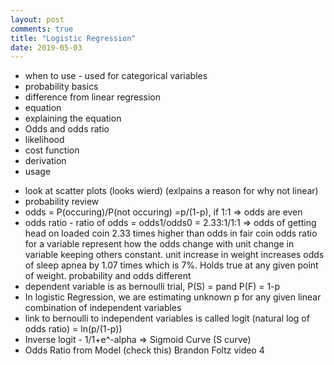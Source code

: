 ```yaml
---
layout: post
comments: true
title: "Logistic Regression"
date: 2019-05-03
---
```


* when to use - used for categorical variables
* probability basics
* difference from linear regression
* equation
* explaining the equation
* Odds and odds ratio
* likelihood
* cost function
* derivation
* usage

- look at scatter plots (looks wierd) (exlpains a reason for why not linear)
- probability review
- odds = P(occuring)/P(not occuring)  =p/(1-p), if 1:1 => odds are even
- odds ratio - ratio of odds = odds1/odds0 = 2.33:1/1:1 => odds of getting head on loaded coin 2.33 times higher than odds in fair coin
  odds ratio for a variable represent how the odds change with unit change in variable keeping others constant.
  unit increase in weight increases odds of sleep apnea by 1.07 times which is 7%. Holds true at any given point of weight.
  probability and odds different
- dependent variable is as bernoulli trial, P(S) = pand P(F) = 1-p
- In logistic Regression, we are estimating unknown p for any given linear combination of independent variables
- link to bernoulli to independent variables is called logit (natural log of odds ratio) = ln(p/(1-p))
- Inverse logit - 1/1+e^-alpha => Sigmoid Curve (S curve)
- Odds Ratio from Model (check this) Brandon Foltz video 4




